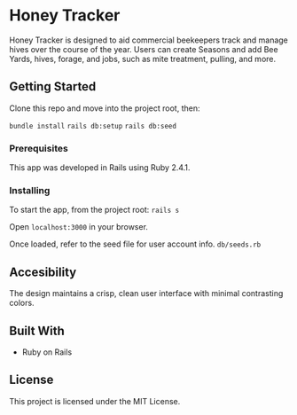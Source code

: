 # Honey Tracker

Honey Tracker is designed to aid commercial beekeepers track and manage hives over the course of the year. Users can create Seasons and add Bee Yards, hives, forage, and jobs, such as mite treatment, pulling, and more.

## Getting Started

Clone this repo and move into the project root, then:

`bundle install`
`rails db:setup`
`rails db:seed`


### Prerequisites

This app was developed in Rails using Ruby 2.4.1.

### Installing

To start the app, from the project root:
`rails s`

Open `localhost:3000` in your browser.

Once loaded, refer to the seed file for user account info.
`db/seeds.rb`

## Accesibility

The design maintains a crisp, clean user interface with minimal contrasting colors.

## Built With

* Ruby on Rails

## License

This project is licensed under the MIT License.
